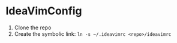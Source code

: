 # IdeaVimConfig

1. Clone the repo
2. Create the symbolic link: `ln -s ~/.ideavimrc <repo>/ideavimrc`
